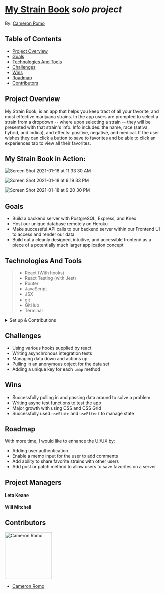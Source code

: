 # [My Strain Book](https://github.com/cameronRomo/my-strain-book) *solo project*

By: [Cameron Romo](https://github.com/cameronRomo)

## Table of Contents

* [Project Overview](#project-overview)
* [Goals](#goals)
* [Technologies And Tools](#technologies-and-tools)
* [Challenges](#challenges)
* [Wins](#wins)
* [Roadmap](#roadmap)
* [Contributors](#contributors)

## Project Overview

My Strain Book, is an app that helps you keep tract of all your favorite, and most effective marijuana strains. In the app users are prompted to select a strain from a dropdown -- where upon selecting a strain -- they will be presented with that strain's info. Info includes: the name, race (sativa, hybrid, and indica), and effects: positive, negative, and medical. If the user wishes they can click a button to save to favorites and be able to click an experiences tab to view all their favorites.
## My Strain Book in Action:

![Screen Shot 2021-01-18 at 11 33 30 AM](https://user-images.githubusercontent.com/63012953/104987484-10d07300-59d3-11eb-88b7-911eaa4c49e0.png)

![Screen Shot 2021-01-18 at 9 19 33 PM](https://user-images.githubusercontent.com/63012953/104987506-19c14480-59d3-11eb-8feb-bab8f92cba9e.png)

![Screen Shot 2021-01-18 at 9 20 30 PM](https://user-images.githubusercontent.com/63012953/104987499-175eea80-59d3-11eb-86cd-5e13d19a7e60.png)

## Goals
* Build a backend server with PostgreSQL, Express, and Knex
* Host our unique database remotely on Heroku
* Make successful API calls to our backend server within our Frontend UI to access and render our data
* Build out a cleanly designed, intuitive, and accessible frontend as a piece of a potentially much larger application concept

## Technologies And Tools
> * React (With hooks)
> * React Testing (with Jest)
> * Router
> * JavaScript
> * JSX
> * git
> * GitHub
> * Terminal

<details>
  <summary>Set up & Contributions</summary>

* *Click* the **Fork** button on the top right-hand corner of this page
* Clone the repository down and cd into the repo on your local machine by running:
  * `git clone https://github.com/cameronRomo/my-strain-book`
  * cd into `my-strain-book` locally
* Install the library dependencies by running:
  * `npm install`
* To verify that it is setup correctly, run `npm start` in your terminal.
* Go to `http://localhost:3000/` and you should see the site.
* Enter `control + c` in your terminal to stop the server at any time.
* Add your changes, push up to GitHub and submit a pull request
</details>

## Challenges
* Using various hooks supplied by react
* Writing asynchronous integration tests
* Managing data down and actions up
* Pulling in an anonymous object for the data set
* Adding a unique key for each `.map` method

## Wins
* Successfully pulling in and passing data around to solve a problem
* Writing async test functions to test the app
* Major growth with using CSS and CSS Grid
* Successfully used `useState` and `useEffect` to manage state

## Roadmap
With more time, I would like to enhance the UI/UX by:
* Adding user authentication
* Enable a memo input for the user to add comments
* Add ability to share favorite strains with other users
* Add post or patch method to allow users to save favorites on a server

## Project Managers

#### Leta Keane
#### Will Mitchell

## Contributors

<img src="https://user-images.githubusercontent.com/63012953/97791961-baa31f00-1b9d-11eb-90e6-e5e6ee578999.jpeg" alt="Cameron Romo"
 width="150" height="auto" />

- [Cameron Romo](https://github.com/cameronRomo)
